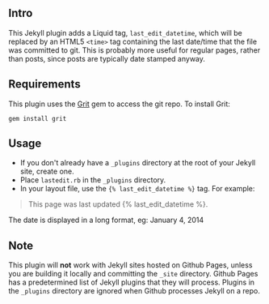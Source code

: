 ## Intro
This Jekyll plugin adds a Liquid tag, `last_edit_datetime`, which will be replaced by an HTML5 `<time>` tag containing the last date/time that the file was committed to git. This is probably more useful for regular pages, rather than posts, since posts are typically date stamped anyway.

## Requirements
This plugin uses the [Grit](https://github.com/mojombo/grit) gem to access the git repo. To install Grit:

    gem install grit

## Usage
* If you don't already have a `_plugins` directory at the root of your Jekyll site, create one.
* Place `lastedit.rb` in the `_plugins` directory.
* In your layout file, use the `{% last_edit_datetime %}` tag. For example:

> This page was last updated {% last_edit_datetime %}.

The date is displayed in a long format, eg: January 4, 2014

## Note
This plugin will **not** work with Jekyll sites hosted on Github Pages, unless you are building it locally and committing the `_site` directory. Github Pages has a predetermined list of Jekyll plugins that they will process. Plugins in the `_plugins` directory are ignored when Github processes Jekyll on a repo.
